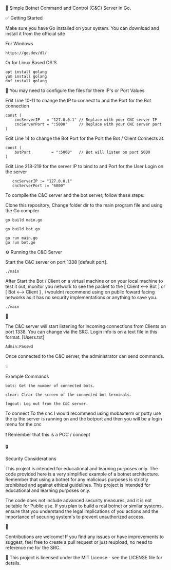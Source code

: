:rocket: Simple Botnet Command and Control (C&C) Server in Go.

:white_check_mark: Getting Started


Make sure you have Go installed on your system.
You can download and install it from the official site

For Windows
```
https://go.dev/dl/
```
Or for Linux Based OS'S
```
apt install golang
yum install golang
dnf install golang
```

:wrench:   You may need to configure the files for there IP's or Port Values 

Edit Line 10-11 to change the IP to connect to and the Port for the Bot connection 

```
const (
	cncServerIP   = "127.0.0.1" // Replace with your CNC server IP
	cncServerPort = ":5000"     // Replace with your CNC server port
)
```

Edit Line 14 to change the Bot Port for the Port the Bot / Client Connects at.
```
const (
	botPort         = ":5000"   // Bot will listen on port 5000
)
```

Edit Line 218-219 for the server IP to bind to and Port for the User Login on the server
```
   cncServerIP := "127.0.0.1"
   cncServerPort := "6000"
```


To compile the C&C server and the bot server, follow these steps:

Clone this repository, Change folder dir to the main program file and using the Go compiler
```
go build main.go

go build bot.go

go run main.go
go run bot.go    
```

:gear:  Running the C&C Server

Start the C&C server on port 1338 [default port].
```
./main
```

After Start the Bot / Client  on a virtual machine or on your local machine to test it out, monitor you network to see the packet to the [ Client <--> Bot ] or [ Bot <--> Client ] , i wouldnt recommend using on public foward facing networks as it has no security implementations or anything to save you.
```
./main
```

:speech_balloon:   

The C&C server will start listening for incoming connections from Clients on port 1338.
You can change via the SRC.
Login info is on a text file in this format. [Users.txt]
```
Admin:Passwd
```
Once connected to the C&C server, the administrator can send commands.

 
:bulb:

Example Commands
```
bots: Get the number of connected bots.

clear: Clear the screen of the connected bot terminals.

logout: Log out from the C&C server.
```

To connect To the cnc I would recommend using mobaxterm or putty use the ip the server is running on and the botport and then you will be a login menu for the cnc

❗ Remember that this is a POC / concept

:lock:

Security Considerations

This project is intended for educational and learning purposes only. The code provided here is a very simplified example of a botnet architecture. Remember that using a botnet for any malicious purposes is strictly prohibited and against ethical guidelines. This project is intended for educational and learning purposes only.

The code does not include advanced security measures, and it is not suitable for Public use. If you plan to build a real botnet or similar systems, ensure that you understand the legal implications of you actions and the importance of securing  system's to prevent unauthorized access.

:handshake: 

Contributions are welcome! If you find any issues or have improvements to suggest, feel free to create a pull request or just reupload, no need to reference me for the SRC.

:page_with_curl: 
This project is licensed under the MIT License - see the LICENSE file for details.


